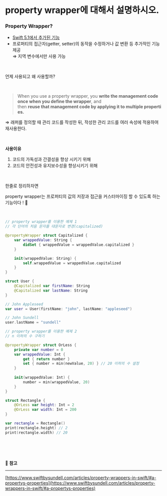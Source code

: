 # property wrapper에 대해서 설명하시오.

### **Property Wrapper?**

- [Swift 5.1에서 추가된 기능](https://github.com/apple/swift-evolution/blob/main/proposals/0258-property-wrappers.md)
- 프로퍼티의 접근자(getter, setter)의 동작을 수정하거나 값 변환 등 추가적인 기능 제공
<br>⇒ 지역 변수에서만 사용 가능

<br>

언제 사용되고 왜 사용할까?

<br>

> When you use a property wrapper, you **write the management code once when you define the wrapper**, and then **reuse that management code by applying it to multiple properties.**
> 

⇒ 래퍼를 정의할 때 관리 코드를 작성한 뒤, 작성한 관리 코드를 여러 속성에 적용하여 재사용한다.

<br>

**사용이유**

1. 코드의 가독성과 간결성을 향상 시키기 위해
2. 코드의 안전성과 유지보수성을 향상시키기 위해

<br>

한줄로 정리하자면

property wrapper는 프로퍼티의 값의 저장과 접근을 커스터마이징 할 수 있도록 하는 기능이다 ! 👏

<br>

```swift
// property wrapper를 이용한 예제 1
// 각 단어의 처음 문자를 대문자로 변경(capitalized)

@propertyWrapper struct Capitalized {
    var wrappedValue: String {
        didSet { wrappedValue = wrappedValue.capitalized }
    }

    init(wrappedValue: String) {
        self.wrappedValue = wrappedValue.capitalized
    }
}

struct User {
    @Capitalized var firstName: String
    @Capitalized var lastName: String
}

// John Appleseed
var user = User(firstName: "john", lastName: "appleseed")

// John Sundell
user.lastName = "sundell"
```

```swift
// property wrapper를 이용한 예제 2
// n 이하의 수 구하기

@propertyWrapper struct OrLess {
    private var number = 0
    var wrappedValue: Int {
        get { return number }
        set { number = min(newValue, 20) } // 20 이하의 수 설정
    }
    
    init(wrappedValue: Int) {
        number = min(wrappedValue, 20)
    }
}

struct Rectangle {
    @OrLess var height: Int = 2
    @OrLess var width: Int = 200
}

var rectangle = Rectangle()
print(rectangle.height) // 2
print(rectangle.width) // 20
```

<br><br><br>

📖 **참고**

---

[https://www.swiftbysundell.com/articles/property-wrappers-in-swift/#a-propertys-properties](https://www.swiftbysundell.com/articles/property-wrappers-in-swift/#a-propertys-properties)
